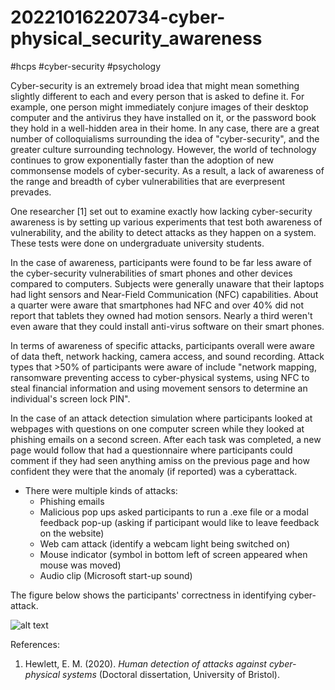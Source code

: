 # 20221016220734-cyber-physical_security_awareness

#hcps #cyber-security #psychology 

Cyber-security is an extremely broad idea that might mean something slightly different to each and every person that is asked to define it. For example, one person might immediately conjure images of their desktop computer and the antivirus they have installed on it, or the password book they hold in a well-hidden area in their home. In any case, there are a great number of colloquialisms surrounding the idea of "cyber-security", and the greater culture surrounding technology. However, the world of technology continues to grow exponentially faster than the adoption of new commonsense models of cyber-security. As a result, a lack of awareness of the range and breadth of cyber vulnerabilities that are everpresent prevades.

One researcher [1] set out to examine exactly how lacking cyber-security awareness is by setting up various experiments that test both awareness of vulnerability, and the ability to detect attacks as they happen on a system. These tests were done on undergraduate university students.

In the case of awareness, participants were found to be far less aware of the cyber-security vulnerabilities of smart phones and other devices compared to computers. Subjects were generally unaware that their laptops had light sensors and Near-Field Communication (NFC) capabilities. About a quarter were aware that smartphones had NFC and over 40% did not report that tablets they owned had motion sensors. Nearly a third weren't even aware that they could install anti-virus software on their smart phones.

In terms of awareness of specific attacks, participants overall were aware of data theft, network hacking, camera access, and sound recording. Attack types that >50% of participants were aware of include "network mapping, ransomware preventing access to cyber-physical systems, using NFC to steal financial information and using movement sensors to determine an individual's screen lock PIN".

In the case of an attack detection simulation where participants looked at webpages with questions on one computer screen while they looked at phishing emails on a second screen. After each task was completed, a new page would follow that had a questionnaire where participants could comment if they had seen anything amiss on the previous page and how confident they were that the anomaly (if reported) was a cyberattack.
- There were multiple kinds of attacks:
	-   Phishing emails
	-   Malicious pop ups asked participants to run a .exe file or a modal feedback pop-up (asking if participant would like to leave feedback on the website)
	-   Web cam attack (identify a webcam light being switched on)
	-   Mouse indicator (symbol in bottom left of screen  appeared when mouse was moved)
	- Audio clip (Microsoft start-up sound)

The figure below shows the participants' correctness in identifying cyber-attack.

![alt text](cyber-attack-awareness_scale.jpg)

References:
1. Hewlett, E. M. (2020). _Human detection of attacks against cyber-physical systems_ (Doctoral dissertation, University of Bristol).